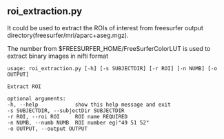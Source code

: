 roi_extraction.py
-------


It could be used to extract the ROIs of interest from
freesurfer output directory(freesurfer/mri/aparc+aseg.mgz).

The number from $FREESURFER_HOME/FreeSurferColorLUT is used to extract binary images in nifti format


```
usage: roi_extraction.py [-h] [-s SUBJECTDIR] [-r ROI] [-n NUMB] [-o OUTPUT]

Extract ROI

optional arguments:
-h, --help            show this help message and exit
-s SUBJECTDIR, --subjectDir SUBJECTDIR
-r ROI, --roi ROI     ROI name REQUIRED
-n NUMB, --numb NUMB  ROI number eg)"49 51 52"
-o OUTPUT, --output OUTPUT
```
